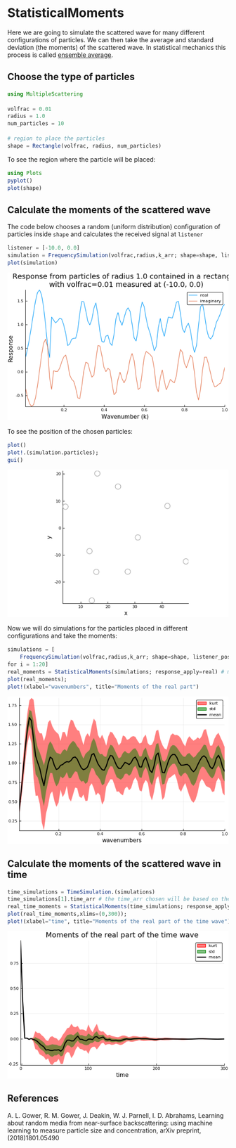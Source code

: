 # StatisticalMoments

Here we are going to simulate the scattered wave for many different configurations of particles. We can then take the average and standard deviation (the moments) of the scattered wave. In statistical mechanics this process is called [ensemble average](https://en.wikipedia.org/wiki/Ensemble_average_(statistical_mechanics)).

## Choose the type of particles
```julia
using MultipleScattering

volfrac = 0.01
radius = 1.0
num_particles = 10

# region to place the particles
shape = Rectangle(volfrac, radius, num_particles)
```
To see the region where the particle will be placed:
```julia
using Plots
pyplot()
plot(shape)
```

## Calculate the moments of the scattered wave
The code below chooses a random (uniform distribution) configuration of particles inside `shape` and calculates the received signal at `listener`
```julia
listener = [-10.0, 0.0]
simulation = FrequencySimulation(volfrac,radius,k_arr; shape=shape, listener_positions = listener, seed = 1)
plot(simulation)
```
![Plot of response against wavenumber](plot_simulation.png)

To see the position of the chosen particles:
```julia
plot()
plot!.(simulation.particles);
gui()
```
![Plot of the position of the particles](plot_particles.png)

Now we will do simulations for the particles placed in different configurations and take the moments:
```julia
simulations = [
    FrequencySimulation(volfrac,radius,k_arr; shape=shape, listener_positions = listener, seed = i)
for i = 1:20]
real_moments = StatisticalMoments(simulations; response_apply=real) # moments of the real part
plot(real_moments);
plot!(xlabel="wavenumbers", title="Moments of the real part")
```
![Moments of the real part the scattered waves](plot_moments.png)

## Calculate the moments of the scattered wave in time
```julia
time_simulations = TimeSimulation.(simulations)
time_simulations[1].time_arr # the time_arr chosen will be based on the discrete Fourier transform of simulations[1].k_arr
real_time_moments = StatisticalMoments(time_simulations; response_apply=real) # moments of the real part
plot(real_time_moments,xlims=(0,300));
plot!(xlabel="time", title="Moments of the real part of the time wave")
```
![Moments of the real part the scattered waves in time](plot_time_moments.png)


## References

A. L. Gower, R. M. Gower, J. Deakin, W. J. Parnell, I. D. Abrahams,
Learning about random media from near-surface backscattering:
using machine learning to measure particle size and concentration,
arXiv preprint,
(2018)1801.05490
